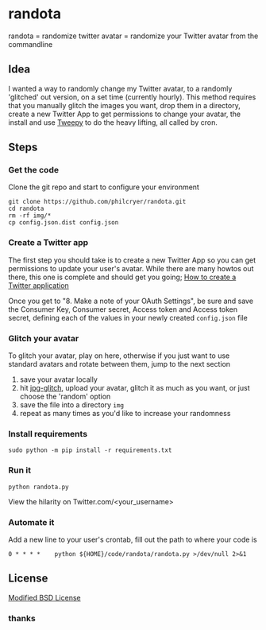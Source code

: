 # randota

randota = randomize twitter avatar = randomize your Twitter avatar from the commandline

## Idea

I wanted a way to randomly change my Twitter avatar, to a randomly 'glitched' out version, on a set time (currently hourly). This method requires that you manually glitch the images you want, drop them in a directory, create a new Twitter App to get permissions to change your avatar, the install and use [Tweepy](https://www.tweepy.org/) to do the heavy lifting, all called by cron.

## Steps

### Get the code

Clone the git repo and start to configure your environment

```
git clone https://github.com/philcryer/randota.git
cd randota
rm -rf img/*
cp config.json.dist config.json
```

### Create a Twitter app

The first step you should take is to create a new Twitter App so you can get permissions to update your user's avatar. While there are many howtos out there, this one is complete and should get you going; [How to create a Twitter application](https://docs.inboundnow.com/guide/create-twitter-application/)

Once you get to "8. Make a note of your OAuth Settings", be sure and save the Consumer Key, Consumer secret, Access token and Access token secret, defining each of the values in your newly created `config.json` file

### Glitch your avatar

To glitch your avatar, play on here, otherwise if you just want to use standard avatars and rotate between them, jump to the next section

1) save your avatar locally
2) hit [jpg-glitch](https://snorpey.github.io/jpg-glitch/), upload your avatar, glitch it as much as you want, or just choose the 'random' option
3) save the file into a directory `img`
4) repeat as many times as you'd like to increase your randomness

### Install requirements

```
sudo python -m pip install -r requirements.txt
```

### Run it

```
python randota.py
```

View the hilarity on Twitter.com/<your_username>

### Automate it

Add a new line to your user's crontab, fill out the path to where your code is

```
0 * * * *    python ${HOME}/code/randota/randota.py >/dev/null 2>&1
```

## License

[Modified BSD License](LICENSE.md)

### thanks
